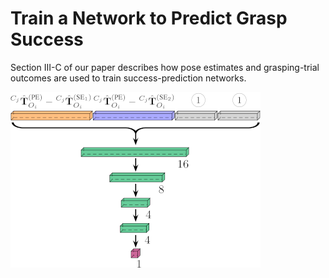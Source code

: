 # Train a Network to Predict Grasp Success
Section III-C of our paper describes how pose estimates and grasping-trial outcomes are used to train success-prediction networks.

![Network structure](MLP_400x400.png)

